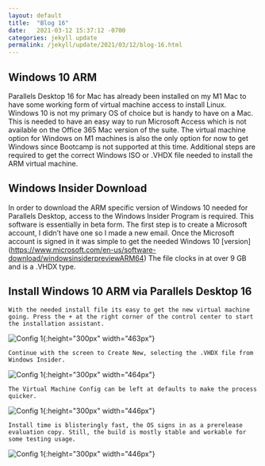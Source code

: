 ```yaml
---
layout: default
title:  "Blog 16"
date:   2021-03-12 15:37:12 -0700
categories: jekyll update
permalink: /jekyll/update/2021/03/12/blog-16.html
---
```


## Windows 10 ARM

Parallels Desktop 16 for Mac has already been installed on my M1 Mac to have some working form of virtual machine access to install Linux. Windows 10 is not my primary OS of choice but is handy to have on a Mac. This is needed to have an easy way to run Microsoft Access which is not available on the Office 365 Mac version of the suite. The virtual machine option for Windows on M1 machines is also the only option for now to get Windows since Bootcamp is not supported at this time. Additional steps are required to get the correct Windows ISO or .VHDX file needed to install the ARM virtual machine.


## Windows Insider Download

In order to download the ARM specific version of Windows 10 needed for Parallels Desktop, access to the Windows Insider Program is required. This software is essentially in beta form. The first step is to create a Microsoft account, I didn’t have one so I made a new email. Once the Microsoft account is signed in it was simple to get the needed Windows 10 [version] (https://www.microsoft.com/en-us/software-download/windowsinsiderpreviewARM64) The file clocks in at over 9 GB and is a .VHDX type.


## Install Windows 10 ARM via Parallels Desktop 16

`With the needed install file its easy to get the new virtual machine going. Press the + at the right corner of the control center to start the installation assistant.`

![Config 1](https://user-images.githubusercontent.com/70084203/111020870-a35f1400-837d-11eb-9fc1-96c5f799027b.png){:height="300px" width="463px"}


`Continue with the screen to Create New, selecting the .VHDX file from Windows Insider.`

![Config 1](https://user-images.githubusercontent.com/70084203/111020657-68a8ac00-837c-11eb-9999-dbfa8cb834ab.png){:height="300px" width="464px"}


`The Virtual Machine Config can be left at defaults to make the process quicker.`

![Config 1](https://user-images.githubusercontent.com/70084203/111021168-609e3b80-837f-11eb-8c5b-0a20c9e3b202.png){:height="300px" width="446px"}


`Install time is blisteringly fast, the OS signs in as a prerelease evaluation copy. Still, the build is mostly stable and workable for some testing usage.` 

![Config 1](https://user-images.githubusercontent.com/70084203/111021258-e7531880-837f-11eb-8d45-a6c9c3df772c.png){:height="300px" width="446px"}
